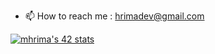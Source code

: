 - 📫 How to reach me : hrimadev@gmail.com

[![mhrima's 42 stats](https://badge42.vercel.app/api/v2/clc1udf2o00350fmmtv0q7edo/stats?cursusId=21&coalitionId=79)](https://github.com/JaeSeoKim/badge42)
